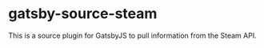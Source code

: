 # gatsby-source-steam

This is a source plugin for GatsbyJS to pull information from the Steam API.  
